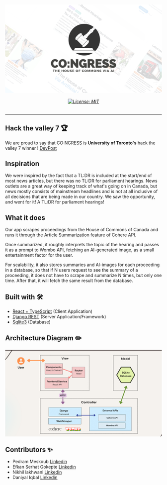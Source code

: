 <img align = "center" alt="vectre-image" src="public/assets/logo_banner.png">

<h6 align="center">
  
[![License: MIT](https://img.shields.io/badge/License-MIT-blue.svg)](https://opensource.org/licenses/MIT)
  
</h6>

---

## Hack the valley 7 🏆

We are proud to say that CO:NGRESS is <b>University of Toronto's</b> hack the valley 7 winner ! [DevPost](https://devpost.com/software/co-ngress)

## Inspiration 

We were inspired by the fact that a TL:DR is included at the start/end of most news articles, but there was no TL:DR for parliament hearings. News outlets are a great way of keeping track of what's going on in Canada, but news mostly consists of mainstream headlines and is not at all inclusive of all decisions that are being made in our country. We saw the opportunity, and went for it! A TL:DR for parliament hearings!

## What it does 

Our app scrapes proceedings from the House of Commons of Canada and runs it through the Article Summarization feature of Cohere API.

Once summarized, it roughly interprets the topic of the hearing and passes it as a prompt to Wombo API, fetching an AI-generated image, as a small entertainment factor for the user.

For scalability, it also stores summaries and AI-images for each proceeding in a database, so that if N users request to see the summary of a proceeding, it does not have to scrape and summarize N times, but only one time. After that, it will fetch the same result from the database. 

## Built with 🛠

- [React + TypeScript](https://reactjs.org/) (Client Application)
- [Django REST](https://www.django-rest-framework.org/) (Server Application/Framework)
- [Sqlite3](https://www.sqlite.org/index.html) (Database)

## Architecture Diagram ✏️

<img align = "center" src="public/assets/architecture.png">

## Contributors ✨

- Pedram Meskoub [Linkedin](https://www.linkedin.com/in/pedrammeskoub/)
- Efkan Serhat Gokepte [Linkedin](https://www.linkedin.com/in/serhatgoktepe/)
- Nikhil lakhwani [Linkedin](https://www.linkedin.com/in/nlakhwani/)
- Daniyal Iqbal [Linkedin](https://www.linkedin.com/in/daniyal-iqbal-726a69219/)
